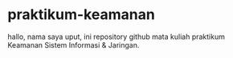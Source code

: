 # praktikum-keamanan
hallo, nama saya uput, ini repository github mata kuliah praktikum Keamanan Sistem Informasi & Jaringan.
